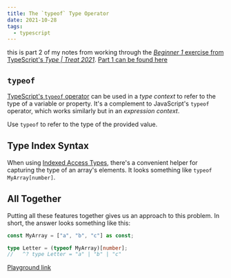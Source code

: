 ```yaml
---
title: The `typeof` Type Operator
date: 2021-10-28
tags:
  - typescript
---
```


this is part 2 of my notes from working through the [_Beginner 1_ exercise from TypeScript's _Type | Treat 2021_](https://www.typescriptlang.org/play?#gist/927ccc66ae3022dc64c4f650109b937a-1). [Part 1 can be found here](/notes/literal-types-and-as-const)

## `typeof`

[TypeScript's `typeof` operator](https://www.typescriptlang.org/docs/handbook/2/typeof-types.html) can be used in a _type context_ to refer to the type of a variable or property. It's a complement to JavaScript's `typeof` operator, which works similarly but in an _expression context_.

Use `typeof` to refer to the type of the provided value.

## Type Index Syntax

When using [Indexed Access Types](https://www.typescriptlang.org/docs/handbook/2/indexed-access-types.html), there's a convenient helper for capturing the type of an array's elements. It looks something like `typeof MyArray[number]`.

## All Together

Putting all these features together gives us an approach to this problem. In short, the answer looks something like this:

```ts
const MyArray = ["a", "b", "c"] as const;

type Letter = (typeof MyArray)[number];
//   ^? type Letter = "a" | "b" | "c"
```

[Playground link](https://www.typescriptlang.org/play?ssl=4&ssc=8&pln=1&pc=1#code/MYewdgzgLgBAsgTwIICcUEMEwLwwNowDk6hANEQEZlHCEwC6M6EMokUA3AFBdQIAOAUxgAZQVCiCUOGHyEgAZvGRpMeMAFcAthSn1uAegMwTAPQD8XIA)
